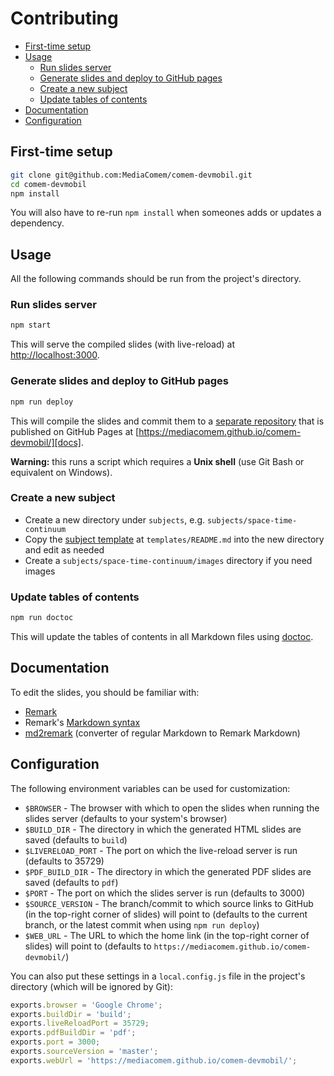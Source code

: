 # Contributing

<!-- START doctoc generated TOC please keep comment here to allow auto update -->
<!-- DON'T EDIT THIS SECTION, INSTEAD RE-RUN doctoc TO UPDATE -->


- [First-time setup](#first-time-setup)
- [Usage](#usage)
  - [Run slides server](#run-slides-server)
  - [Generate slides and deploy to GitHub pages](#generate-slides-and-deploy-to-github-pages)
  - [Create a new subject](#create-a-new-subject)
  - [Update tables of contents](#update-tables-of-contents)
- [Documentation](#documentation)
- [Configuration](#configuration)

<!-- END doctoc generated TOC please keep comment here to allow auto update -->



## First-time setup

```bash
git clone git@github.com:MediaComem/comem-devmobil.git
cd comem-devmobil
npm install
```

You will also have to re-run `npm install` when someones adds or updates a dependency.



## Usage

All the following commands should be run from the project's directory.

### Run slides server

```bash
npm start
```

This will serve the compiled slides (with live-reload) at [http://localhost:3000](http://localhost:3000).

### Generate slides and deploy to GitHub pages

```bash
npm run deploy
```

This will compile the slides and commit them to a [separate repository][docs-repo] that is published on GitHub Pages at [https://mediacomem.github.io/comem-devmobil/][docs].

**Warning:** this runs a script which requires a **Unix shell** (use Git Bash or equivalent on Windows).

### Create a new subject

* Create a new directory under `subjects`, e.g. `subjects/space-time-continuum`
* Copy the [subject template][subject-template] at `templates/README.md` into the new directory and edit as needed
* Create a `subjects/space-time-continuum/images` directory if you need images

### Update tables of contents

```bash
npm run doctoc
```

This will update the tables of contents in all Markdown files using [doctoc][doctoc].



## Documentation

To edit the slides, you should be familiar with:

* [Remark][remark]
* Remark's [Markdown syntax][remark-syntax]
* [md2remark][md2remark] (converter of regular Markdown to Remark Markdown)



## Configuration

The following environment variables can be used for customization:

* `$BROWSER` - The browser with which to open the slides when running the slides server (defaults to your system's browser)
* `$BUILD_DIR` - The directory in which the generated HTML slides are saved (defaults to `build`)
* `$LIVERELOAD_PORT` - The port on which the live-reload server is run (defaults to 35729)
* `$PDF_BUILD_DIR` - The directory in which the generated PDF slides are saved (defaults to `pdf`)
* `$PORT` - The port on which the slides server is run (defaults to 3000)
* `$SOURCE_VERSION` - The branch/commit to which source links to GitHub (in the top-right corner of slides) will point to (defaults to the current branch, or the latest commit when using `npm run deploy`)
* `$WEB_URL` - The URL to which the home link (in the top-right corner of slides) will point to (defaults to `https://mediacomem.github.io/comem-devmobil/`)

You can also put these settings in a `local.config.js` file in the project's directory (which will be ignored by Git):

```js
exports.browser = 'Google Chrome';
exports.buildDir = 'build';
exports.liveReloadPort = 35729;
exports.pdfBuildDir = 'pdf';
exports.port = 3000;
exports.sourceVersion = 'master';
exports.webUrl = 'https://mediacomem.github.io/comem-devmobil/';
```



[docs]: https://mediacomem.github.io/comem-devmobil/
[docs-repo]: https://github.com/MediaComem/comem-devmobil
[doctoc]: https://github.com/thlorenz/doctoc
[html-pdf]: https://www.npmjs.com/package/html-pdf
[md2remark]: https://github.com/AlphaHydrae/md2remark#md2remark
[phantomjs]: http://phantomjs.org
[remark]: https://remarkjs.com
[remark-syntax]: https://github.com/gnab/remark/wiki/Markdown
[subject-template]: templates/README.md
